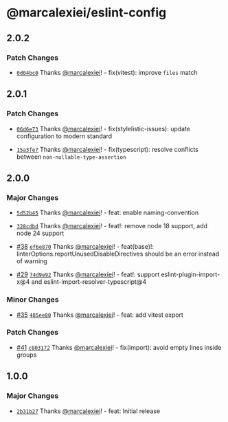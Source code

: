 # @marcalexiei/eslint-config

## 2.0.2

### Patch Changes

- [`0d04bc0`](https://github.com/marcalexiei/eslint-config/commit/0d04bc0e045c7b156991177675ce1c39fbc736e2) Thanks [@marcalexiei](https://github.com/marcalexiei)! - fix(vitest): improve `files` match

## 2.0.1

### Patch Changes

- [`06d6e73`](https://github.com/marcalexiei/eslint-config/commit/06d6e7349f9b95f6b70188c278aa7607235851fc) Thanks [@marcalexiei](https://github.com/marcalexiei)! - fix(stylelistic-issues): update configuration to modern standard

- [`15a3fe7`](https://github.com/marcalexiei/eslint-config/commit/15a3fe76520e5f29bd046bf2d8b26e43d68b43c8) Thanks [@marcalexiei](https://github.com/marcalexiei)! - fix(typescript): resolve conflicts between `non-nullable-type-assertion`

## 2.0.0

### Major Changes

- [`5d52b45`](https://github.com/marcalexiei/eslint-config/commit/5d52b45676688e284429c278b7085ab172236d36) Thanks [@marcalexiei](https://github.com/marcalexiei)! - feat: enable naming-convention

- [`328cdbd`](https://github.com/marcalexiei/eslint-config/commit/328cdbdae323aed5365ffb1ffd10511ea7ed6691) Thanks [@marcalexiei](https://github.com/marcalexiei)! - feat!: remove node 18 support, add node 24 support

- [#38](https://github.com/marcalexiei/eslint-config/pull/38) [`ef6e870`](https://github.com/marcalexiei/eslint-config/commit/ef6e8707239dce4c1d78efacbd86cb66b09f32a5) Thanks [@marcalexiei](https://github.com/marcalexiei)! - feat(base)!: linterOptions.reportUnusedDisableDirectives should be an error instead of warning

- [#29](https://github.com/marcalexiei/eslint-config/pull/29) [`74d9e92`](https://github.com/marcalexiei/eslint-config/commit/74d9e92389408f8a6d3e1b37f8b5a5b46784b624) Thanks [@marcalexiei](https://github.com/marcalexiei)! - feat!: support eslint-plugin-import-x@4 and eslint-import-resolver-typescript@4

### Minor Changes

- [#35](https://github.com/marcalexiei/eslint-config/pull/35) [`485ee80`](https://github.com/marcalexiei/eslint-config/commit/485ee800ba14241d14d952cda29fb068e7118d67) Thanks [@marcalexiei](https://github.com/marcalexiei)! - feat: add vitest export

### Patch Changes

- [#41](https://github.com/marcalexiei/eslint-config/pull/41) [`c803172`](https://github.com/marcalexiei/eslint-config/commit/c803172280f6a8c74c4f4ef1df9022d7bd74841b) Thanks [@marcalexiei](https://github.com/marcalexiei)! - fix(import): avoid empty lines inside groups

## 1.0.0

### Major Changes

- [`2b31b27`](https://github.com/marcalexiei/eslint-config/commit/2b31b276bf4015e87a6553e45875e626d08d39a4) Thanks [@marcalexiei](https://github.com/marcalexiei)! - feat: Initial release

